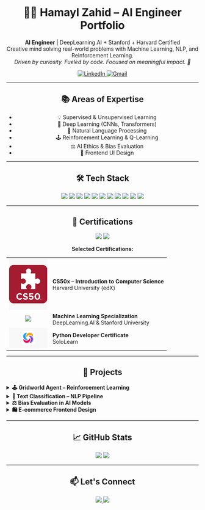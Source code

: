 <h1 align="center">👩‍🎓 Hamayl Zahid – AI Engineer Portfolio</h1>

<p align="center">
  <strong>AI Engineer</strong> | DeepLearning.AI + Stanford + Harvard Certified  
  <br>Creative mind solving real-world problems with Machine Learning, NLP, and Reinforcement Learning.
  <br><em>Driven by curiosity. Fueled by code. Focused on meaningful impact. 🚀</em>
</p>

<p align="center">
  <a href="https://www.linkedin.com/in/hamaylzahid">
    <img src="https://img.shields.io/badge/LinkedIn-0077B5?style=for-the-badge&logo=linkedin&logoColor=white" alt="LinkedIn"/>
  </a>
  <a href="mailto:maylzahid588@gmail.com">
    <img src="https://img.shields.io/badge/Gmail-D14836?style=for-the-badge&logo=gmail&logoColor=white" alt="Gmail"/>
  </a>
</p>

---

<h2 align="center">📚 Areas of Expertise</h2>

<ul align="center">
  <li>💡 Supervised & Unsupervised Learning</li>
  <li>🧠 Deep Learning (CNNs, Transformers)</li>
  <li>📄 Natural Language Processing</li>
  <li>🕹️ Reinforcement Learning & Q-Learning</li>
  <li>⚖️ AI Ethics & Bias Evaluation</li>
  <li>🎨 Frontend UI Design</li>
</ul>

---

<h2 align="center">🛠 Tech Stack</h2>

<p align="center">
  <img src="https://img.shields.io/badge/Python-3776AB?style=flat&logo=python&logoColor=white"/>
  <img src="https://img.shields.io/badge/TensorFlow-FF6F00?style=flat&logo=tensorflow&logoColor=white"/>
  <img src="https://img.shields.io/badge/Keras-D00000?style=flat&logo=keras&logoColor=white"/>
  <img src="https://img.shields.io/badge/Scikit--learn-F7931E?style=flat&logo=scikit-learn&logoColor=white"/>
  <img src="https://img.shields.io/badge/Pandas-150458?style=flat&logo=pandas&logoColor=white"/>
  <img src="https://img.shields.io/badge/NumPy-013243?style=flat&logo=numpy&logoColor=white"/>
  <img src="https://img.shields.io/badge/Matplotlib-11557C?style=flat"/>
  <img src="https://img.shields.io/badge/Jupyter-F37626?style=flat&logo=Jupyter&logoColor=white"/>
  <img src="https://img.shields.io/badge/HTML5-E34F26?style=flat&logo=html5&logoColor=white"/>
  <img src="https://img.shields.io/badge/CSS3-1572B6?style=flat&logo=css3&logoColor=white"/>
  <img src="https://img.shields.io/badge/Git-F05032?style=flat&logo=git&logoColor=white"/>
</p>

---

<h2 align="center">🏅 Certifications</h2>

<p align="center">
  <img src="https://img.shields.io/badge/Machine%20Learning-blue?style=for-the-badge"/>
  <img src="https://img.shields.io/badge/Deep%20Learning-orange?style=for-the-badge"/>
</p>

<p align="center"><strong>Selected Certifications:</strong></p>

<table align="center">
  <tr>
    <td align="center"><img src="https://raw.githubusercontent.com/hamaylzahid/hamaylzahid/main/cs50.png" width="100"/></td>
    <td><strong>CS50x – Introduction to Computer Science</strong><br>Harvard University (edX)</td>
  </tr>
  <tr>
    <td align="center"><img src="https://avatars.githubusercontent.com/u/67927826?s=200&v=4" width="100"/></td>
    <td><strong>Machine Learning Specialization</strong><br>DeepLearning.AI & Stanford University</td>
  </tr>
  <tr>
    <td align="center"><img src="https://raw.githubusercontent.com/hamaylzahid/hamaylzahid/main/sololearn.png" width="100"/></td>
    <td><strong>Python Developer Certificate</strong><br>SoloLearn</td>
  </tr>
</table>

---

<h2 align="center">🚀 Projects</h2>

<details>
  <summary><strong>🕹️ Gridworld Agent – Reinforcement Learning</strong></summary>
  <p>
    <code>InternIntelligence_ReinforcementLearningExperiment</code><br>
    A Q-learning agent that learns optimal actions in a grid environment.<br>
    <strong>Tech Used:</strong> Python, NumPy, Matplotlib
  </p>
</details>

<details>
  <summary><strong>🧠 Text Classification – NLP Pipeline</strong></summary>
  <p>
    <code>InternIntelligence_NaturalLanguageUnderstanding</code><br>
    Tokenization, TF-IDF, and ML classification of natural language text.<br>
    <strong>Tech Used:</strong> Python, Scikit-learn, NLTK, Pandas
  </p>
</details>

<details>
  <summary><strong>⚖️ Bias Evaluation in AI Models</strong></summary>
  <p>
    <code>InternIntelligence_AIEthicsandBiasEvaluation</code><br>
    Fairness metrics and bias detection in ML systems.<br>
    <strong>Tech Used:</strong> Python, Visualization Tools, Bias Metrics
  </p>
</details>

<details>
  <summary><strong>🛍️ E-commerce Frontend Design</strong></summary>
  <p>
    <code>ecommerce-frontend-design</code><br>
    Responsive and modern layout using HTML, CSS, and vanilla JS.<br>
    <strong>Tech Used:</strong> HTML, CSS, JavaScript
  </p>
</details>

---

<h2 align="center">📈 GitHub Stats</h2>

<p align="center">
  <img src="https://github-readme-stats.vercel.app/api?username=hamaylzahid&show_icons=true&theme=default&hide_border=true" width="400"/>
  <img src="https://github-readme-stats.vercel.app/api/top-langs/?username=hamaylzahid&layout=compact&hide_border=true" width="330"/>
</p>

---

<h2 align="center">📫 Let's Connect</h2>

<p align="center">
  <a href="https://www.linkedin.com/in/hamaylzahid">
    <img src="https://img.shields.io/badge/LinkedIn-Profile-blue?style=flat-square&logo=linkedin" />
  </a>
  <a href="mailto:maylzahid588@gmail.com">
    <img src="https://img.shields.io/badge/Gmail-Email-red?style=flat-square&logo=gmail" />
  </a>
</p>
